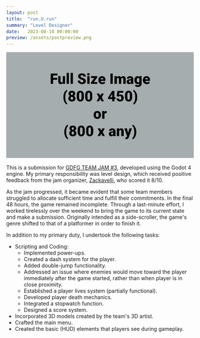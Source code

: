 ```yaml
---
layout: post
title:  "run.U.run"
summary: "Level Designer"
date:   2023-08-18 00:00:00
preview: /assets/postpreview.png
---
```


![Picture 1](/assets/fullsize.png)

This is a submission for [GDFG TEAM JAM #3](https://itch.io/jam/gdfg-team-jam-3), developed using the Godot 4 engine. My primary responsibility was level design, which received positive feedback from the jam organizer, [Zackavelli](https://twitter.com/_Zackavelli_), who scored it 8/10. 

As the jam progressed, it became evident that some team members struggled to allocate sufficient time and fulfill their commitments. In the final 48 hours, the game remained incomplete. Through a last-minute effort, I worked tirelessly over the weekend to bring the game to its current state and make a submission. Originally intended as a side-scroller, the game's genre shifted to that of a platformer in order to finish it.

In addition to my primary duty, I undertook the following tasks:

*  Scripting and Coding:
    * Implemented power-ups.
    * Created a dash system for the player.
    * Added double-jump functionality.
    * Addressed an issue where enemies would move toward the player immediately after the game started, rather than when player is in close proximity.
    * Established a player lives system (partially functional).
    * Developed player death mechanics.
    * Integrated a stopwatch function.
    * Designed a score system.
*  Incorporated 3D models created by the team's 3D artist.
*  Crafted the main menu.
*  Created the basic (HUD) elements that players see during gameplay.